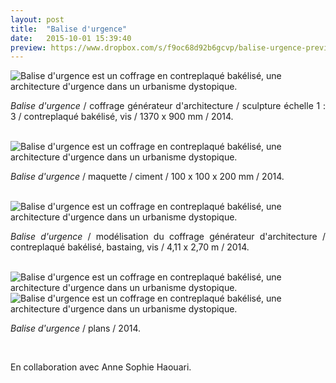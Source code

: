 ```yaml
---
layout: post
title:  "Balise d'urgence"
date:   2015-10-01 15:39:40
preview: https://www.dropbox.com/s/f9oc68d92b6gcvp/balise-urgence-preview.jpg?raw=1
---
```


<img src="https://www.dropbox.com/s/51s8imcvp2erp3u/balise-maquette-1.3.jpg?raw=1" alt="Balise d'urgence est un coffrage en contreplaqu&eacute; bak&eacute;lis&eacute;, une architecture d'urgence dans un urbanisme dystopique.">

<p style="text-align:justify">
<span style="font-style: italic;">Balise d'urgence</span>   / coffrage g&eacute;n&eacute;rateur d'architecture / sculpture &eacute;chelle 1 : 3 / contreplaqu&eacute; bak&eacute;lis&eacute;, vis / 1370 x 900 mm / 2014.
</p>
<br>

<img src="https://www.dropbox.com/s/wvxx9ftglsihpoo/balise-urgence-maquette.jpg?raw=1" alt="Balise d'urgence est un coffrage en contreplaqu&eacute; bak&eacute;lis&eacute;, une architecture d'urgence dans un urbanisme dystopique.">

<p style="text-align:justify">
<span style="font-style: italic;">Balise d'urgence</span> / maquette / ciment / 100 x 100 x 200 mm / 2014.
</p>
<br>

<img src="https://www.dropbox.com/s/9tt8gwzjiz73815/balise-urgence.jpg?raw=1" alt="Balise d'urgence est un coffrage en contreplaqu&eacute; bak&eacute;lis&eacute;, une architecture d'urgence dans un urbanisme dystopique.">

<p style="text-align:justify">
<span style="font-style: italic;">Balise d'urgence</span>   / mod&eacute;lisation du coffrage g&eacute;n&eacute;rateur d'architecture / contreplaqu&eacute; bak&eacute;lis&eacute;, bastaing, vis / 4,11 x 2,70 m / 2014.
</p>
<br>

<img src="https://www.dropbox.com/s/adkp2kk1tx90hgj/balise-urgence-plan.jpeg?raw=1" alt="Balise d'urgence est un coffrage en contreplaqu&eacute; bak&eacute;lis&eacute;, une architecture d'urgence dans un urbanisme dystopique.">

<img src="https://www.dropbox.com/s/2trjrtiaw7nync2/balise-urgence-plan%20%282%29.jpeg?raw=1" alt="Balise d'urgence est un coffrage en contreplaqu&eacute; bak&eacute;lis&eacute;, une architecture d'urgence dans un urbanisme dystopique.">

<p style="text-align:justify">
<span style="font-style: italic;">Balise d'urgence</span> / plans / 2014.
</p>
<br>

En collaboration avec Anne Sophie Haouari.